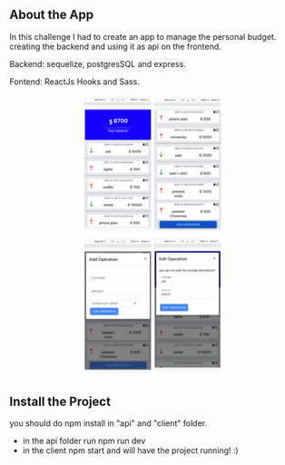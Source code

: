 
##  About the App

In this challenge I had to create an app to manage the personal budget. creating the backend and using it as api on the frontend.


Backend:  sequelize, postgresSQL and express.


Fontend: ReactJs Hooks and Sass.

<div align="center">
   <img src="BeFunky-collage%20(1).jpg" width='50%'>
</div> 
<div align="center">
   <img src="BeFunky-collage.jpg" width='50%'>
</div> 


## Install the Project
you should do npm install in "api" and "client" folder.

- in the api folder run npm run dev
- in the client npm start
and will have the project running! :)
